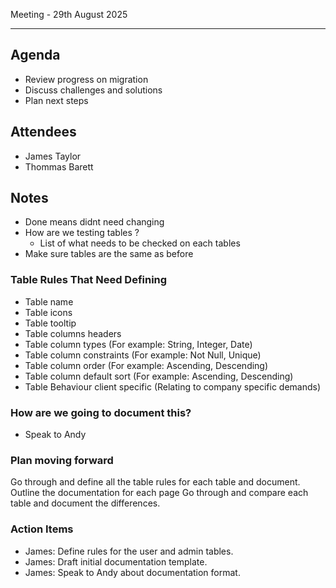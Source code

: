 Meeting - 29th August 2025

---

## Agenda

- Review progress on migration
- Discuss challenges and solutions
- Plan next steps

## Attendees

- James Taylor
- Thommas Barett

## Notes

- Done means didnt need changing
- How are we testing tables ?
  - List of what needs to be checked on each tables
- Make sure tables are the same as before

### Table Rules That Need Defining

- Table name
- Table icons
- Table tooltip
- Table columns headers
- Table column types (For example: String, Integer, Date)
- Table column constraints (For example: Not Null, Unique)
- Table column order (For example: Ascending, Descending)
- Table column default sort (For example: Ascending, Descending)
- Table Behaviour client specific (Relating to company specific demands)

### How are we going to document this?

- Speak to Andy

### Plan moving forward

Go through and define all the table rules for each table and document.
Outline the documentation for each page
Go through and compare each table and document the differences.

### Action Items
- James: Define rules for the user and admin tables.
- James: Draft initial documentation template.
- James: Speak to Andy about documentation format.
